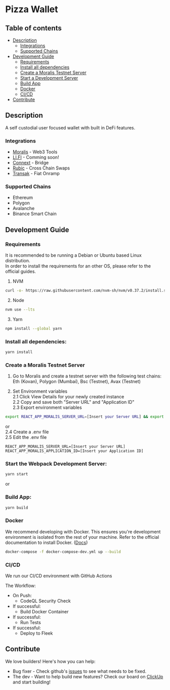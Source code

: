 # Pizza Wallet

## Table of contents
- [Description](#description)
    - [Integrations](#integrations)
    - [Supported Chains](#supported-chains)
- [Development Guide](#development-guide)
    - [Requirements](#requirements)
    - [Install all dependencies](#install-all-dependencies)
    - [Create a Moralis Testnet Server](#create-a-moralis-testnet-server)
    - [Start a Development Server](#start-the-webpack-development-server)
    - [Build App](#build-app)
    - [Docker](#docker)
    - [CI/CD](#ci/cd)
- [Contribute](#contribute)

## Description

A self custodial user focused wallet with built in DeFi features.

### Integrations

- [Moralis](https://moralis.io/) - Web3 Tools
- [LI.FI](https://li.fi/) - Comming soon!
- [Connext](https://www.connext.network/) - Bridge
- [Rubic](https://rubic.exchange/) - Cross Chain Swaps
- [Transak](https://transak.com/) - Fiat Onramp

### Supported Chains

- Ethereum
- Polygon
- Avalanche
- Binance Smart Chain

## Development Guide

### Requirements

It is recommended to be running a Debian or Ubuntu based Linux distribution. <br>
In order to install the requirements for an other OS, please refer to the official guides.  

1. NVM
```sh
curl -o- https://raw.githubusercontent.com/nvm-sh/nvm/v0.37.2/install.sh | bash && source ~/.nvm/nvm.sh
```
2. Node
```sh
nvm use --lts
```
3. Yarn
```sh
npm install --global yarn
```

### Install all dependencies:

```sh
yarn install
```

### Create a Moralis Testnet Server

1. Go to Moralis and create a testnet server with the following test chains: Eth (Kovan), Polygon (Mumbai), Bsc (Testnet), Avax (Testnet)

2. Set Environment variables <br>
2.1 Click View Details for your newly created instance <br>
2.2 Copy and save both "Server URL" and "Application ID" <br>
2.3 Export environment variables
```sh
export REACT_APP_MORALIS_SERVER_URL=[Insert your Server URL] && export REACT_APP_MORALIS_APPLICATION_ID=[Insert your Application ID]
```
or <br>
2.4 Create a .env file <br>
2.5 Edit the .env file <br>
```shell
REACT_APP_MORALIS_SERVER_URL=[Insert your Server URL]
REACT_APP_MORALIS_APPLICATION_ID=[Insert your Application ID]
```

### Start the Webpack Development Server:

```sh
yarn start
```

or

### Build App:

```sh
yarn build
```

### Docker

We recommend developing with Docker. This ensures you're development environment is isolated from the rest of your machine. Refer to the official documentation to install Docker. ([Docs](https://docs.docker.com/desktop/linux/install/))

```sh
docker-compose -f docker-compose-dev.yml up --build
```

### CI/CD

We run our CI/CD environment with GitHub Actions

The Workflow:

- On Push:
    - CodeQL Security Check
- If successful:
    - Build Docker Container
- If successful:
    - Run Tests
- If successful:
    - Deploy to Fleek

## Contribute

We love builders! Here's how you can help:
- Bug fixer - Check github's [issues](https://github.com/Pizza-Wallet-Development-team/pizza-wallet/issues) to see what needs to be fixed.
- The dev - Want to help build new features? Check our board on [ClickUp](https://sharing.clickup.com/36638099/b/h/7-36638099-2/26df81f54e08e7a) and start building!
